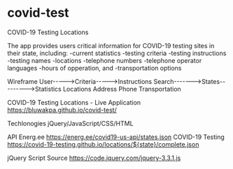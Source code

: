 # covid-test
COVID-19 Testing Locations

The app provides users critical information for COVID-19 testing sites in their state, including:
-current statistics
-testing criteria
-testing instructions
-testing names
-locations
-telephone numbers
-telephone operator languages
-hours of opperation, and
-transportation options 

Wireframe
User----->Criteria----->Instructions
          Search------->States--------->Statistics
                                        Locations
                                        Address
                                        Phone
                                        Transportation        

COVID-19 Testing Locations - Live Application
https://bluwakpa.github.io/covid-test/

Techlonogies
jQuery/JavaScript/CSS/HTML

API
Energ.ee
https://energ.ee/covid19-us-api/states.json
COVID-19 Testing
https://covid-19-testing.github.io/locations/${state}/complete.json

jQuery Script Source
https://code.jquery.com/jquery-3.3.1.js